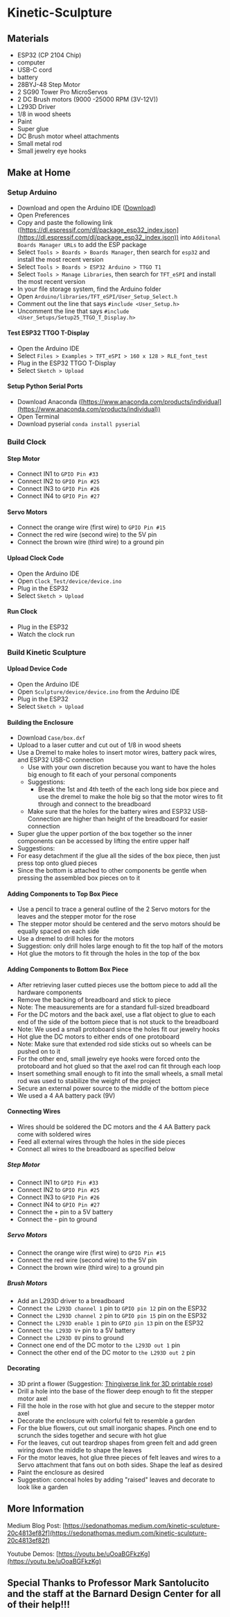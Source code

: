# Kinetic-Sculpture

## Materials

 - ESP32 (CP 2104 Chip)
 - computer
 - USB-C cord
 - battery
 - 28BYJ-48 Step Motor
 - 2 SG90 Tower Pro MicroServos
 - 2 DC Brush motors (9000 -25000 RPM (3V-12V))
 - L293D Driver
 - 1/8 in wood sheets
 - Paint
 - Super glue
 - DC Brush motor wheel attachments
 - Small metal rod
 - Small jewelry eye hooks

## Make at Home

### Setup Arduino

- Download and open the Arduino IDE ([Download](https://www.arduino.cc/en/software))
- Open Preferences 
- Copy and paste the following link ([https://dl.espressif.com/dl/package_esp32_index.json](https://dl.espressif.com/dl/package_esp32_index.json)) into `Additonal Boards Manager URLs` to add the ESP package
- Select `Tools > Boards > Boards Manager`, then search for `esp32` and install the most recent version
- Select `Tools > Boards > ESP32 Arduino > TTGO T1`
- Select `Tools > Manage Libraries`, then search for `TFT_eSPI` and install the most recent version
- In your file storage system, find the Arduino folder
- Open `Arduino/libraries/TFT_eSPI/User_Setup_Select.h`
- Comment out the line that says `#include <User_Setup.h>`
- Uncomment the line that says `#include <User_Setups/Setup25_TTGO_T_Display.h>`

#### Test ESP32 TTGO T-Display

- Open the Arduino IDE
- Select `Files > Examples > TFT_eSPI > 160 x 128 > RLE_font_test`
- Plug in the ESP32 TTGO T-Display
- Select `Sketch > Upload`

#### Setup Python Serial Ports

- Download Anaconda ([https://www.anaconda.com/products/individual](https://www.anaconda.com/products/individual))
- Open Terminal
- Download pyserial `conda install pyserial`

### Build Clock

#### Step Motor

- Connect IN1 to `GPIO Pin #33`
- Connect IN2 to `GPIO Pin #25`
- Connect IN3 to `GPIO Pin #26`
- Connect IN4 to `GPIO Pin #27`

#### Servo Motors

- Connect the orange wire (first wire) to `GPIO Pin #15`
- Connect the red wire (second wire) to the 5V pin
- Connect the brown wire (third wire) to a ground pin

#### Upload Clock Code

- Open the Arduino IDE
- Open `Clock_Test/device/device.ino`
- Plug in the ESP32
- Select `Sketch > Upload`

#### Run Clock

- Plug in the ESP32
- Watch the clock run

### Build Kinetic Sculpture

#### Upload Device Code

- Open the Arduino IDE
- Open `Sculpture/device/device.ino` from the Arduino IDE
- Plug in the ESP32
- Select `Sketch > Upload`

#### Building the Enclosure
- Download `Case/box.dxf`
- Upload to a laser cutter and cut out of 1/8 in wood sheets
- Use a Dremel to make holes to insert motor wires, battery pack wires, and ESP32 USB-C connection 
  - Use with your own discretion because you want to have the holes big enough to fit each of your personal components
  - Suggestions: 
    - Break the 1st and 4th teeth of the each long side box piece and use the dremel to make the hole big so that the motor wires to fit through and connect to the breadboard
  - Make sure that the holes for the battery wires and ESP32 USB-Connection are higher than height of the breadboard for easier connection
- Super glue the upper portion of the box together so the inner components can be accessed by lifting the entire upper half
 - Suggestions:
  - For easy detachment if the glue all the sides of the box piece, then just press top onto glued pieces
  - Since the bottom is attached to other components be gentle when pressing the assembled box pieces on to it

#### Adding Components to Top Box Piece
- Use a pencil to trace a general outline of the 2 Servo motors for the leaves and the stepper motor for the rose
 - The stepper motor should be centered and the servo motors should be equally spaced on each side
- Use a dremel to drill holes for the motors
 - Suggestion: only drill holes large enough to fit the top half of the motors
- Hot glue the motors to fit through the holes in the top of the box

####  Adding Components to Bottom Box Piece
- After retrieving laser cutted pieces use the bottom piece to add all the hardware components
- Remove the backing of breadboard and stick to piece
 - Note: The meausurements are for a standard full-sized breadboard
- For the DC motors and the back axel, use a flat object to glue to each end of the side of the bottom piece that is not stuck to the breadboard
 - Note: We used a small protoboard since the holes fit our jewelry hooks
- Hot glue the DC motors to either ends of one protoboard
 - Note: Make sure that extended rod side sticks out so wheels can be pushed on to it
- For the other end, small jewelry eye hooks were forced onto the protoboard and hot glued so that the axel rod can fit through each loop 
- Insert something small enough to fit into the small wheels, a small metal rod was used to stabilize the weight of the project
- Secure an external power source to the middle of the bottom piece 
 - We used a 4 AA battery pack (9V)

#### Connecting Wires
- Wires should be soldered the DC motors and the 4 AA Battery pack come with soldered wires
- Feed all external wires through the holes in the side pieces
- Connect all wires to the breadboard as specified below

##### Step Motor

- Connect IN1 to `GPIO Pin #33`
- Connect IN2 to `GPIO Pin #25`
- Connect IN3 to `GPIO Pin #26`
- Connect IN4 to `GPIO Pin #27`
- Connect the + pin to a 5V battery
- Connect the - pin to ground

##### Servo Motors

- Connect the orange wire (first wire) to `GPIO Pin #15`
- Connect the red wire (second wire) to the 5V pin
- Connect the brown wire (third wire) to a ground pin

##### Brush Motors

- Add an L293D driver to a breadboard
- Connect `the L293D channel 1` pin to `GPIO pin 12` pin on the ESP32
- Connect `the L293D channel 2` pin to `GPIO pin 15` pin on the ESP32
- Connect `the L293D enable 1` pin to `GPIO pin 13` pin on the ESP32
- Connect `the L293D V+` pin to a 5V battery
- Connect `the L293D 0V` pins to ground
- Connect one end of the DC motor to `the L293D out 1` pin
- Connect the other end of the DC motor to `the L293D out 2` pin

#### Decorating
- 3D print a flower (Suggestion: [Thingiverse link for 3D printable rose](https://www.thingiverse.com/thing:255980))
- Drill a hole into the base of the flower deep enough to fit the stepper motor axel
- Fill the hole in the rose with hot glue and secure to the stepper motor axel
- Decorate the enclosure with colorful felt to resemble a garden
 - For the blue flowers, cut out small inorganic shapes. Pinch one end to scrunch the sides together and secure with hot glue
 - For the leaves, cut out teardrop shapes from green felt and add green wiring down the middle to shape the leaves
- For the motor leaves, hot glue three pieces of felt leaves and wires to a Servo attachment that fans out on both sides. Shape the leaf as desired
- Paint the enclosure as desired
 - Suggestion: conceal holes  by adding "raised" leaves and decorate to look like a garden


## More Information

Medium Blog Post: [https://sedonathomas.medium.com/kinetic-sculpture-20c4813ef82f](https://sedonathomas.medium.com/kinetic-sculpture-20c4813ef82f)

Youtube Demos: [https://youtu.be/uOoaBGFkzKg](https://youtu.be/uOoaBGFkzKg)

##
## Special Thanks to Professor Mark Santolucito and the staff at the Barnard Design Center for all of their help!!!

